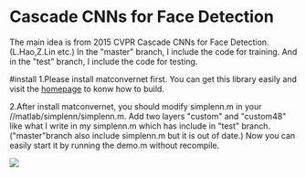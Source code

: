 # Cascade CNNs for Face Detection
The main idea is from 2015 CVPR Cascade CNNs for Face Detection.(L.Hao,Z.Lin etc.)
In the "master" branch, I include the code for training. And in the "test" branch, I include the code for testing.

#install
1.Please install matconvernet first. You can get this library easily and visit the [homepage](http://www.vlfeat.org/matconvnet) to konw how to build.

2.After install matconvernet, you should modify simplenn.m in your /<matconvertnet>/matlab/simplenn/simplenn.m.
Add two layers "custom" and "custom48" like what I write in my simplenn.m which has include in "test" branch.("master"branch also include simplenn.m but it is out of date.)
Now you can easily start it by running the demo.m without recompile.

![](https://github.com/layumi/2015_Face_Detection/blob/test/discROC-compare.png)

